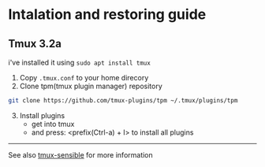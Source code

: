 # Intalation and restoring guide
## Tmux 3.2a
i've installed it using `sudo apt install tmux`
1. Copy `.tmux.conf` to your home direcory
2. Clone tpm(tmux plugin manager) repository
```bash
git clone https://github.com/tmux-plugins/tpm ~/.tmux/plugins/tpm
```

3. Install plugins
    - get into tmux
    - and press: <prefix(Ctrl-a) + I> to install all plugins


---

See also [tmux-sensible](https://github.com/tmux-plugins/tmux-sensible) for more information
